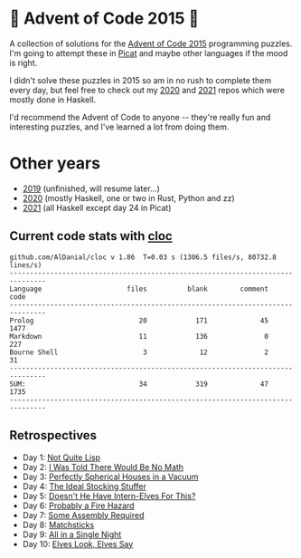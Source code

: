 # 🎄 Advent of Code 2015 🎄

A collection of solutions for the [Advent of Code 2015](https://adventofcode.com/2015/) programming puzzles. I'm going to attempt these in [Picat](http://picat-lang.org) and maybe other languages if the mood is right.

I didn't solve these puzzles in 2015 so am in no rush to complete them every day, but feel free to check out my [2020](https://github.com/DestyNova/advent_of_code_2020) and [2021](https://github.com/DestyNova/advent_of_code_2021) repos which were mostly done in Haskell.

I'd recommend the Advent of Code to anyone -- they're really fun and interesting puzzles, and I've learned a lot from doing them.

# Other years

* [2019](https://github.com/DestyNova/advent_of_code_2019) (unfinished, will resume later...)
* [2020](https://github.com/DestyNova/advent_of_code_2020) (mostly Haskell, one or two in Rust, Python and zz)
* [2021](https://github.com/DestyNova/advent_of_code_2021) (all Haskell except day 24 in Picat)

## Current code stats with [cloc](https://github.com/AlDanial/cloc)

```
github.com/AlDanial/cloc v 1.86  T=0.03 s (1306.5 files/s, 80732.8 lines/s)
-------------------------------------------------------------------------------
Language                     files          blank        comment           code
-------------------------------------------------------------------------------
Prolog                          20            171             45           1477
Markdown                        11            136              0            227
Bourne Shell                     3             12              2             31
-------------------------------------------------------------------------------
SUM:                            34            319             47           1735
-------------------------------------------------------------------------------
```

## Retrospectives

* Day 1: [Not Quite Lisp](https://github.com/DestyNova/advent_of_code_2015/blob/main/day1/retro.md)
* Day 2: [I Was Told There Would Be No Math](https://github.com/DestyNova/advent_of_code_2015/blob/main/day2/retro.md)
* Day 3: [Perfectly Spherical Houses in a Vacuum](https://github.com/DestyNova/advent_of_code_2015/blob/main/day3/retro.md)
* Day 4: [The Ideal Stocking Stuffer](https://github.com/DestyNova/advent_of_code_2015/blob/main/day4/retro.md)
* Day 5: [Doesn't He Have Intern-Elves For This?](https://github.com/DestyNova/advent_of_code_2015/blob/main/day5/retro.md)
* Day 6: [Probably a Fire Hazard](https://github.com/DestyNova/advent_of_code_2015/blob/main/day6/retro.md)
* Day 7: [Some Assembly Required](https://github.com/DestyNova/advent_of_code_2015/blob/main/day7/retro.md)
* Day 8: [Matchsticks](https://github.com/DestyNova/advent_of_code_2015/blob/main/day8/retro.md)
* Day 9: [All in a Single Night](https://github.com/DestyNova/advent_of_code_2015/blob/main/day9/retro.md)
* Day 10: [Elves Look, Elves Say](https://github.com/DestyNova/advent_of_code_2015/blob/main/day10/retro.md)
